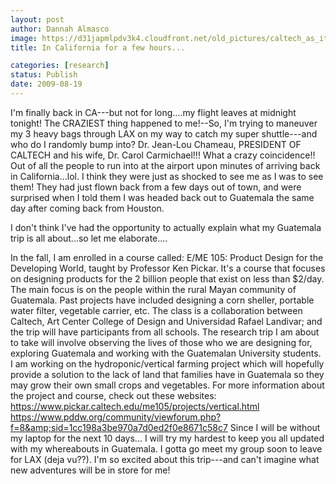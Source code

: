 ```yaml
---
layout: post
author: Dannah Almasco
image: https://d31japmlpdv3k4.cloudfront.net/old_pictures/caltech_as_it_happens/6a0105349b8251970b0120a502e7c7970b.jpg
title: In California for a few hours...

categories: [research]
status: Publish
date: 2009-08-19
---
```



I'm finally back in CA---but not for long....my flight leaves at midnight tonight!
The CRAZIEST thing happened to me!--So, I'm trying to maneuver my 3 heavy bags through LAX on my way to catch my super shuttle---and who do I randomly bump into? 
Dr. Jean-Lou Chameau, PRESIDENT OF CALTECH and his wife, Dr. Carol Carmichael!!!
What a crazy coincidence!! Out of all the people to run into at the airport upon minutes of arriving back in California...lol. I think they were just as shocked to see me as I was to see them! They had just flown back from a few days out of town, and were surprised when I told them I was headed back out to Guatemala the same day after coming back from Houston. 

I don't think I've had the opportunity to actually explain what my Guatemala trip is all about...so let me elaborate....

In the fall, I am enrolled in a course called: <span class="h2">E/ME 105:
 Product Design for the Developing World, taught by Professor Ken Pickar. It's a course that focuses on designing products for the 2 billion people that exist on less than $2/day. The main focus is on the <span class="h2">people within the rural Mayan community of Guatemala. Past projects have included designing a corn sheller, portable water filter, vegetable carrier, etc. The class is a collaboration between Caltech, Art Center College of Design and Universidad Rafael Landivar; and the trip will have participants from all schools. The research trip I am about to take will involve observing the lives of those who we are designing for, exploring Guatemala and working with the Guatemalan University students. I am working on the hydroponic/vertical farming project which will hopefully provide a solution to the lack of land that families have in Guatemala so they may grow their own small crops and vegetables. For more information about the project and course, check out these websites: 
<a href="https://www.pickar.caltech.edu/me105/projects/vertical.html">https://www.pickar.caltech.edu/me105/projects/vertical.html</a>
<a href="https://www.pddw.org/community/viewforum.php?f=8&amp;sid=1cc198a3be970a7d0ed2f0e8671c58c7">https://www.pddw.org/community/viewforum.php?f=8&amp;sid=1cc198a3be970a7d0ed2f0e8671c58c7</a>
Since I will be without my laptop for the next 10 days... I will try my hardest to keep you all updated with my whereabouts in Guatemala. I gotta go meet my group soon to leave for LAX (deja vu??). I'm so excited about this trip---and can't imagine what new adventures will be in store for me!

